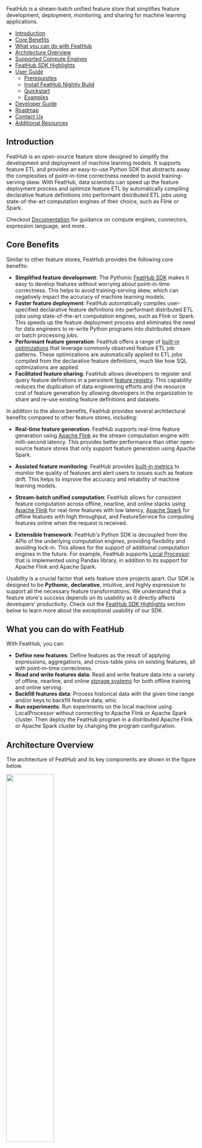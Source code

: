 FeatHub is a stream-batch unified feature store that simplifies feature
development, deployment, monitoring, and sharing for machine learning
applications.

- [Introduction](#introduction)
- [Core Benefits](#core-benefits)
- [What you can do with FeatHub](#what-you-can-do-with-feathub)
- [Architecture Overview](#architecture-overview)
- [Supported Compute Engines](#supported-compute-engines)
- [FeatHub SDK Highlights](#feathub-sdk-highlights)
- [User Guide](#user-guide)
  * [Prerequisites](#prerequisites)
  * [Install FeatHub Nightly Build](#install-feathub-nightly-build)
  * [Quickstart](#quickstart)
  * [Examples](#examples)
- [Developer Guide](#developer-guide)
- [Roadmap](#roadmap)
- [Contact Us](#contact-us)
- [Additional Resources](#additional-resources)

## Introduction

FeatHub is an open-source feature store designed to simplify the development and
deployment of machine learning models. It supports feature ETL and provides an
easy-to-use Python SDK that abstracts away the complexities of point-in-time
correctness needed to avoid training-serving skew. With FeatHub, data scientists
can speed up the feature deployment process and optimize feature ETL by
automatically compiling declarative feature definitions into performant
distributed ETL jobs using state-of-the-art computation engines of their choice,
such as Flink or Spark.

Checkout [Documentation](docs/content) for guidance on compute
engines, connectors, expression language, and more.


## Core Benefits

Similar to other feature stores, FeatHub provides the following core benefits:

- **Simplified feature development**: The Pythonic [FeatHub
SDK](docs/content/feathub-sdk) makes it easy to develop features without worrying
about point-in-time correctness.  This helps to avoid training-serving skew,
which can negatively impact the accuracy of machine learning models.
- **Faster feature deployment**: FeatHub automatically compiles user-specified
declarative feature definitions into performant distributed ETL jobs using
state-of-the-art computation engines, such as Flink or Spark. This speeds up
the feature deployment process and eliminates the need for data engineers to
re-write Python programs into distributed stream or batch processing jobs.
- **Performant feature generation**: FeatHub offers a range of [built-in
  optimizations](docs/content/deep-dive/optimizations.md) that leverage commonly
observed feature ETL job patterns. These optimizations are automatically applied
to ETL jobs compiled from the declarative feature definitions, much like how SQL
optimizations are applied.
- **Facilitated feature sharing**: FeatHub allows developers to register and
query feature definitions in a persistent [feature
registry](docs/content/registries). This capability reduces the duplication of
data engineering efforts and the resource cost of feature generation by
allowing developers in the organization to share and re-use existing feature
definitions and datasets.

In addition to the above benefits, FeatHub provides several architectural
benefits compared to other feature stores, including:

- **Real-time feature generation**: FeatHub supports real-time feature
generation using [Apache Flink](docs/content/engines/flink.md) as the stream
computation engine with milli-second latency. This provides better performance
than other open-source feature stores that only support feature generation
using Apache Spark.

- **Assisted feature monitoring**: FeatHub provides [built-in
metrics](docs/content/metric-stores) to monitor the quality of features and
alert users to issues such as feature drift. This helps to improve the accuracy
and reliability of machine learning models.

- **Stream-batch unified computation**: FeatHub allows for consistent feature
computation across offline, nearline, and online stacks using [Apache
Flink](docs/content/engines/flink.md) for real-time features with low latency,
[Apache Spark](docs/content/engines/spark.md) for offline features with high
throughput, and FeatureService for computing features online when the request
is received.

- **Extensible framework**: FeatHub's Python SDK is decoupled from the APIs of
the underlying computation engines, providing flexibility and avoiding lock-in.
This allows for the support of additional computation engines in the future.
For example, FeatHub supports [Local
Processor](docs/content/engines/local.md) that is implemented using Pandas
library, in addition to its support for Apache Flink and Apache Spark.

Usability is a crucial factor that sets feature store projects apart. Our SDK is
designed to be **Pythonic**, **declarative**, intuitive, and highly expressive to
support all the necessary feature transformations. We understand that a feature
store's success depends on its usability as it directly affects developers'
productivity. Check out the [FeatHub SDK Highlights](#feathub-sdk-highlights)
section below to learn more about the exceptional usability of our SDK.


<!-- TODO: provide examples showing the advantage of python SDK over SQL. -->

## What you can do with FeatHub

With FeatHub, you can:
- **Define new features**: Define features as the result of applying
expressions, aggregations, and cross-table joins on existing features, all with
point-in-time correctness.
- **Read and write features data**: Read and write feature data into a variety
  of offline, nearline, and online [storage
systems](docs/content/connectors) for both offline training and online
serving.
- **Backfill features data**: Process historical data with the given time range
and/or keys to backfill feature data, whic
- **Run experiments**: Run experiments on the local machine using
LocalProcessor without connecting to Apache Flink or Apache Spark cluster. Then
deploy the FeatHub program in a distributed Apache Flink or Apache Spark
cluster by changing the program configuration.

## Architecture Overview

The architecture of FeatHub and its key components are shown in the figure below.

<img src="docs/static/img/architecture_1.png" width="50%" height="auto">

The workflow of defining, computing, and serving features using FeatHub is illustrated in the figure below.

<img src="docs/static/img/architecture_2.png" width="70%" height="auto">

See [Basic Concepts](docs/content/basic-concepts.md) for more details about the key components in FeatHub.

## Supported Compute Engines

FeatHub supports the following compute engines to execute feature ETL pipeline:
- [Apache Flink 1.16](docs/content/engines/flink.md)
- [Aapche Spark 3.3](docs/content/engines/spark.md)
- [Local Processor](docs/content/engines/local.md)

## FeatHub SDK Highlights

The following examples demonstrate how to define a variety of features
concisely using FeatHub SDK. See [FeatHub
SDK](docs/content/feathub-sdk) for more details.

See [NYC Taxi Demo](docs/examples/nyc_taxi.ipynb) to learn more about how to
define, generate and serve features using FeatHub SDK.

- Define features via table joins with point-in-time correctness

```python
f_price = Feature(
    name="price",
    transform=JoinTransform(
        table_name="price_update_events",
        feature_name="price"
    ),
    keys=["item_id"],
)
```

- Define over-window aggregation features:

```python
f_total_payment_last_two_minutes = Feature(
    name="total_payment_last_two_minutes",
    transform=OverWindowTransform(
        expr="item_count * price",
        agg_func="SUM",
        window_size=timedelta(minutes=2),
        group_by_keys=["user_id"]
    )
)
```

- Define sliding-window aggregation features:

```python
f_total_payment_last_two_minutes = Feature(
    name="total_payment_last_two_minutes",
    transform=SlidingWindowTransform(
        expr="item_count * price",
        agg_func="SUM",
        window_size=timedelta(minutes=2),
        step_size=timedelta(minutes=1),
        group_by_keys=["user_id"]
    )
)
```

- Define features via built-in functions and the FeatHub expression language:

```python
f_trip_time_duration = Feature(
    name="f_trip_time_duration",
    transform="UNIX_TIMESTAMP(taxi_dropoff_datetime) - UNIX_TIMESTAMP(taxi_pickup_datetime)",
)
```

- Define a feature via Python UDF:

```python
f_lower_case_name = Feature(
    name="lower_case_name",
    dtype=types.String,
    transform=PythonUdfTransform(lambda row: row["name"].lower()),
)
```

<!-- TODO: Add SqlFeatureView. -->

## User Guide

Checkout [Documentation](docs/content) for guidance on compute
engines, connectors, expression language, and more.

### Prerequisites

You need the following to run FeatHub installed using pip:
- Unix-like operating system (e.g. Linux, Mac OS X)
- Python 3.7/3.8/3.9

### Install FeatHub Nightly Build


To install the nightly version of FeatHub and the corresponding extra
requirements based on the compute engine you plan to use, run one of the
following commands:

```bash
# Run the following command if you plan to run FeatHub using a local process
$ python -m pip install --upgrade feathub-nightly

# Run the following command if you plan to use Apache Flink cluster
$ python -m pip install --upgrade "feathub-nightly[flink]"

# Run the following command if you plan to use Apache Spark cluster, or to use
# Spark-supported storage in a local process. 
$ python -m pip install --upgrade "feathub-nightly[spark]"
```

### Quickstart

#### Quickstart using Local Processor

Execute the following command to compute features defined in
[nyc_taxi.py](python/feathub/examples/nyc_taxi.py) in the given Python process.

```bash
$ python python/feathub/examples/nyc_taxi.py
```

#### Quickstart using Flink Processor

You can use the following quickstart guides to compute features in a Flink
cluster with different deployment modes:

- [Flink Processor Session Mode Quickstart](docs/content/quickstarts/flink-session-mode.md)
- [Flink Processor Cli Mode Quickstart](docs/content/quickstarts/flink-cli-mode.md)

#### Quickstart using Spark Processor

You can use the following quickstart guides to compute features in a standalone
Spark cluster.

- [Spark Processor Client Mode Quickstart](docs/content/quickstarts/spark-client-mode.md)

### Examples

The following examples can be run on Google Colab.

| Name                                                         | Description                                                  |
| ------------------------------------------------------------ | ------------------------------------------------------------ |
| [NYC Taxi Demo](./docs/examples/nyc_taxi.ipynb)              | Quickstart notebook that demonstrates how to define, extract, transform and materialize features with NYC taxi-fare prediction sample data. |
| [Feature Embedding Demo](./docs/examples/feature_embedding.ipynb) | FeatHub UDF example showing how to define and use feature embedding with a pre-trained Transformer model and hotel review sample data. |
| [Fraud Detection Demo](./docs/examples/fraud_detection.ipynb) | An example to demonstrate usage with multiple data sources such as user account and transaction data. |

Examples in this [this](https://github.com/flink-extended/feathub-examples)
repo can be run using docker-compose.


## Developer Guide

### Prerequisites

You need the following to build FeatHub from source:
- Unix-like operating system (e.g. Linux, Mac OS X)
- x86_64 architecture
- Python 3.7/3.8/3.9
- Java 8
- Maven >= 3.1.1

### Install Development Dependencies

1. Install the required Python libraries.

```bash
$ python -m pip install -r python/dev-requirements.txt
```
 
2. Start docker engine and pull the required images.

```bash
$ docker image pull redis:latest
$ docker image pull confluentinc/cp-kafka:5.4.3
```

3. Increase open file limit to be at least 1024.

```bash
$ ulimit -n 1024
```

### Build and Install FeatHub from Source
<!-- TODO: Add instruction to install "./python[all]" after the dependency confliction in PyFlink and PySpark is resolved. -->
```bash
$ mvn clean package -DskipTests -f ./java
$ python -m pip install "./python[flink]"
$ python -m pip install "./python[spark]"
```

### Run Tests

Please execute the following commands under Feathub's root folder to run tests.

```bash
$ mvn clean package -f ./java
$ pytest --tb=line -W ignore::DeprecationWarning ./python
```

While the commands above cover most of Feathub's tests, some FlinkProcessor's
python tests, such as tests related to Parquet format, have been ignored by
default as they require a Hadoop environment to function correctly. In order to
run these tests, please install Hadoop on your local machine and set up
environment variables as follows before executing the commands above.

```bash
export FEATHUB_TEST_HADOOP_CLASSPATH=`hadoop classpath`
```

You may refer to [Flink's document for Hive
connector](https://nightlies.apache.org/flink/flink-docs-release-1.16/docs/connectors/table/hive/overview/#supported-hive-versions)
for supported Hadoop & Hive versions.

### Format Code Style

FeatHub uses the following tools to maintain code quality:
- [Black](https://black.readthedocs.io/en/stable/index.html) to format Python code
- [flake8](https://flake8.pycqa.org/en/latest/) to check Python code style
- [mypy](https://mypy.readthedocs.io/en/stable/) to check type annotation

Before uploading pull requests (PRs) for review, format codes, check code
style, and check type annotations using the following commands:

```bash
# Format python code
$ python -m black ./python

# Check python code style
$ python -m flake8 --config=python/setup.cfg ./python

# Check python type annotation
$ python -m mypy --config-file python/setup.cfg ./python
```

## Roadmap

Here is a list of key features that we plan to support:

- [x] Support all FeatureView transformations with FlinkProcessor
- [x] Support all FeatureView transformations with LocalProcessor
- [x] Support all FeatureView transformations with SparkProcessor
- [x] Support common online and offline feature storages (e.g. Kafka, Redis, Hive, MySQL)
- [x] Support persisting feature metadata in MySQL
- [x] Support exporting pre-defined and user-defined feature metrics to Prometheus
- [ ] Support online transformation with feature service
- [ ] Support feature metadata exploration (e.g. definition, lineage, metrics) with FeatHub UI

## Contact Us

Chinese-speaking users are recommended to join the following DingTalk group for
questions and discussion. You need to join the "Apache Flink China" DingTalk
organization via
[this](https://wx-in-i.dingtalk.com/invite-page/weixin.html?bizSource=____source____&corpId=ding82d2a9eeaf9e30ff35c2f4657eb6378f&inviteCode=zmC5CSqct5jEXoi)
link first in order to join the following DingTalk Group.

<img src="docs/static/img/dingtalk.png" width="20%" height="auto">

English-speaking users can use this [invitation
link](https://join.slack.com/t/feathubworkspace/shared_invite/zt-1ik9wk0xe-MoMEotpCEYvRRc3ulpvg2Q)
to join our [Slack channel](https://feathub.slack.com/) for questions and
discussion.

We are actively looking for user feedback and contributors from the community.
Please feel free to create pull requests and open Github issues for feedback and
feature requests.

Come join us!


## Additional Resources
- [Documentation](docs/content): Our documentation provides guidance
on compute engines, connectors, expression language, and more. Check it out if
you need help getting started or want to learn more about FeatHub.
- [FeatHub Examples](https://github.com/flink-extended/feathub-examples): This
repository provides a wide variety of FeatHub demos that can be executed using
Docker Compose. It's a great resource if you want to try out FeatHub and see
what it can do.
- Tech Talks and Articles
  - DataFun 2023 ([slides](https://www.slideshare.net/DongLin1/feathubdatafun2023pptx))
  - Flink Forward Asia 2022 ([slides](https://www.slideshare.net/DongLin1/feathub), [video](https://www.bilibili.com/video/BV1714y1E7fQ/?spm_id_from=333.337.search-card.all.click), [article](https://mp.weixin.qq.com/s/ZFKRNaQODe0LwRT1nlwZgA))
